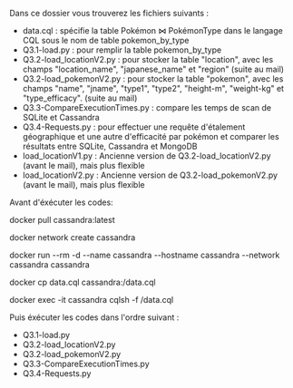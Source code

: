 Dans ce dossier vous trouverez les fichiers suivants :

- data.cql : spécifie la table Pokémon ⋈ PokémonType dans le langage CQL sous le nom de table pokemon_by_type
- Q3.1-load.py : pour remplir la table pokemon_by_type
- Q3.2-load_locationV2.py : pour stocker la table "location", avec les champs "location_name", "japanese_name" et "region" (suite au mail)
- Q3.2-load_pokemonV2.py : pour stocker la table "pokemon", avec les champs "name", "jname", "type1", "type2", "height-m", "weight-kg" et "type_efficacy". (suite au mail)
- Q3.3-CompareExecutionTimes.py : compare les temps de scan de SQLite et Cassandra
- Q3.4-Requests.py : pour effectuer une requête d'étalement géographique et une autre d'efficacité par pokémon et comparer les résultats entre SQLite, Cassandra et MongoDB
- load_locationV1.py : Ancienne version de Q3.2-load_locationV2.py (avant le mail), mais plus flexible
- load_locationV2.py : Ancienne version de Q3.2-load_pokemonV2.py (avant le mail), mais plus flexible 

Avant d'éxécuter les codes:

docker pull cassandra:latest

docker network create cassandra

docker run --rm -d --name cassandra --hostname cassandra --network cassandra cassandra

docker cp data.cql cassandra:/data.cql

docker exec -it cassandra cqlsh -f /data.cql

Puis éxécuter les codes dans l'ordre suivant :

- Q3.1-load.py 
- Q3.2-load_locationV2.py 
- Q3.2-load_pokemonV2.py 
- Q3.3-CompareExecutionTimes.py
- Q3.4-Requests.py